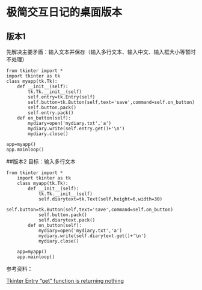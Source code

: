 # 极简交互日记的桌面版本




## 版本1

先解决主要矛盾：输入文本并保存（输入多行文本、输入中文、输入框大小等暂时不处理）

    from tkinter import *
    import tkinter as tk
    class myapp(tk.Tk):
        def __init__(self):
            tk.Tk.__init__(self)
            self.entry=tk.Entry(self)
            self.button=tk.Button(self,text='save',command=self.on_button)
            self.button.pack()
            self.entry.pack()
        def on_button(self):
            mydiary=open('mydiary.txt','a')
            mydiary.write(self.entry.get()+'\n')
            mydiary.close()
    
    app=myapp()
    app.mainloop()



 ##版本2
目标：输入多行文本

    from tkinter import *
        import tkinter as tk
        class myapp(tk.Tk):
            def __init__(self):
                tk.Tk.__init__(self)
                self.diarytext=tk.Text(self,height=6,width=30)
                self.button=tk.Button(self,text='save',command=self.on_button)
                self.button.pack()
                self.diarytext.pack()
            def on_button(self):
                mydiary=open('mydiary.txt','a')
                mydiary.write(self.diarytext.get()+'\n')
                mydiary.close()
    
        app=myapp()
        app.mainloop()




参考资料：

[Tkinter Entry “get” function is returning nothing](http://stackoverflow.com/questions/10727131/tkinter-entry-get-function-is-returning-nothing)